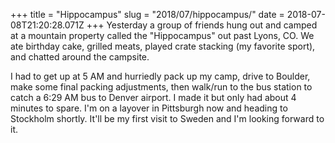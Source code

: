 +++
title = "Hippocampus"
slug = "2018/07/hippocampus/"
date = 2018-07-08T21:20:28.071Z
+++
Yesterday a group of friends hung out and camped at a mountain property called the "Hippocampus" out past Lyons, CO. We ate birthday cake, grilled meats, played crate stacking (my favorite sport), and chatted around the campsite.

I had to get up at 5 AM and hurriedly pack up my camp, drive to Boulder, make some final packing adjustments, then walk/run to the bus station to catch a 6:29 AM bus to Denver airport. I made it but only had about 4 minutes to spare. I'm on a layover in Pittsburgh now and heading to Stockholm shortly. It'll be my first visit to Sweden and I'm looking forward to it.
